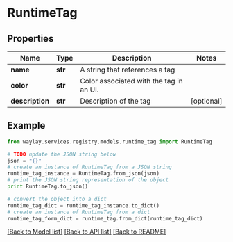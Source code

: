 # RuntimeTag


## Properties

Name | Type | Description | Notes
------------ | ------------- | ------------- | -------------
**name** | **str** | A string that references a tag | 
**color** | **str** | Color associated with the tag in an UI. | 
**description** | **str** | Description of the tag | [optional] 

## Example

```python
from waylay.services.registry.models.runtime_tag import RuntimeTag

# TODO update the JSON string below
json = "{}"
# create an instance of RuntimeTag from a JSON string
runtime_tag_instance = RuntimeTag.from_json(json)
# print the JSON string representation of the object
print RuntimeTag.to_json()

# convert the object into a dict
runtime_tag_dict = runtime_tag_instance.to_dict()
# create an instance of RuntimeTag from a dict
runtime_tag_form_dict = runtime_tag.from_dict(runtime_tag_dict)
```
[[Back to Model list]](../README.md#documentation-for-models) [[Back to API list]](../README.md#documentation-for-api-endpoints) [[Back to README]](../README.md)


